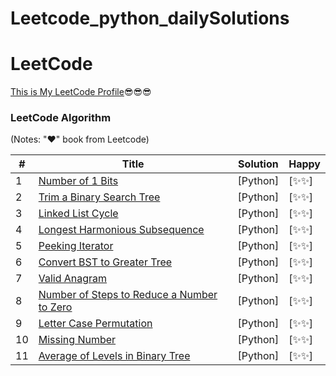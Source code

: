 # Leetcode_python_dailySolutions

LeetCode
========
[This is My LeetCode Profile](https://leetcode.com/roubish_kumar/)😎😎😎

### LeetCode Algorithm

(Notes: "&hearts;" book from Leetcode)


| # | Title | Solution | Happy |
|---| ----- | -------- | ---------- |
|1|[Number of 1 Bits](https://leetcode.com/explore/challenge/card/february-leetcoding-challenge-2021/584/week-1-february-1st-february-7th/3625/) | [Python] |[✨✨]|
|2|[Trim a Binary Search Tree](https://leetcode.com/explore/challenge/card/february-leetcoding-challenge-2021/584/week-1-february-1st-february-7th/3626/) | [Python] |[✨✨]|
|3|[Linked List Cycle](https://leetcode.com/explore/challenge/card/february-leetcoding-challenge-2021/584/week-1-february-1st-february-7th/3627/) | [Python] |[✨✨]|
|4|[Longest Harmonious Subsequence](https://leetcode.com/explore/challenge/card/february-leetcoding-challenge-2021/584/week-1-february-1st-february-7th/3628/) | [Python] |[✨✨]|
|5|[Peeking Iterator](https://leetcode.com/explore/challenge/card/february-leetcoding-challenge-2021/585/week-2-february-8th-february-14th/3633/) | [Python] |[✨✨]|
|6|[Convert BST to Greater Tree](https://leetcode.com/explore/challenge/card/february-leetcoding-challenge-2021/585/week-2-february-8th-february-14th/3634/) | [Python] |[✨✨]|
|7|[Valid Anagram](https://leetcode.com/explore/challenge/card/february-leetcoding-challenge-2021/585/week-2-february-8th-february-14th/3636/) | [Python] |[✨✨]|
|8|[Number of Steps to Reduce a Number to Zero](https://leetcode.com/explore/challenge/card/february-leetcoding-challenge-2021/585/week-2-february-8th-february-14th/3637/) | [Python] |[✨✨]|
|9|[Letter Case Permutation](https://leetcode.com/explore/challenge/card/february-leetcoding-challenge-2021/586/week-3-february-15th-february-21st/3642/) | [Python] |[✨✨]|
|10|[Missing Number](https://leetcode.com/explore/challenge/card/march-leetcoding-challenge-2021/588/week-1-march-1st-march-7th/3659/) | [Python] |[✨✨]|
|11|[Average of Levels in Binary Tree](https://leetcode.com/explore/challenge/card/march-leetcoding-challenge-2021/588/week-1-march-1st-march-7th/3661/) | [Python] |[✨✨]|



